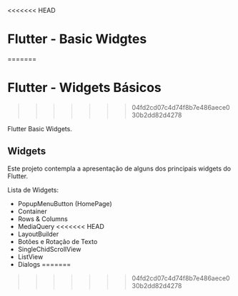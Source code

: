 <<<<<<< HEAD
# Flutter - Basic Widgtes
=======
# Flutter - Widgets Básicos
>>>>>>> 04fd2cd07c4d74f8b7e486aece030b2dd82d4278

Flutter Basic Widgets.

## Widgets

Este projeto contempla a apresentação de alguns dos principais widgets do Flutter.

Lista de Widgets:

- PopupMenuButton (HomePage)
- Container
- Rows & Columns
- MediaQuery
<<<<<<< HEAD
- LayoutBuilder
- Botões e Rotação de Texto
- SingleChidScrollView
- ListView
- Dialogs
=======
>>>>>>> 04fd2cd07c4d74f8b7e486aece030b2dd82d4278
